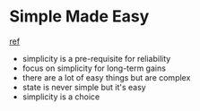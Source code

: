 # Simple Made Easy
[ref](https://www.infoq.com/presentations/Simple-Made-Easy)

- simplicity is a pre-requisite for reliability
- focus on simplicity for long-term gains
- there are a lot of easy things but are complex
- state is never simple but it's easy
- simplicity is a choice